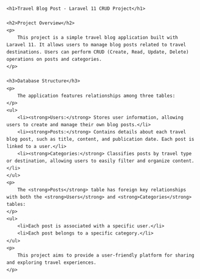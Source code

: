 <!DOCTYPE html>
<html lang="en">
<head>
    <meta charset="UTF-8">
    <meta name="viewport" content="width=device-width, initial-scale=1.0">
    <title>Travel Blog Post - README</title>
    <style>
        body {
            font-family: Arial, sans-serif;
            line-height: 1.6;
            margin: 20px;
        }
        h1 {
            color: #333;
        }
        h2 {
            color: #555;
        }
        p {
            margin: 10px 0;
        }
        ul {
            margin: 10px 0 20px 20px;
        }
    </style>
</head>
<body>

    <h1>Travel Blog Post - Laravel 11 CRUD Project</h1>

    <h2>Project Overview</h2>
    <p>
        This project is a simple travel blog application built with Laravel 11. It allows users to manage blog posts related to travel destinations. Users can perform CRUD (Create, Read, Update, Delete) operations on posts and categories.
    </p>

    <h3>Database Structure</h3>
    <p>
        The application features relationships among three tables:
    </p>
    <ul>
        <li><strong>Users:</strong> Stores user information, allowing users to create and manage their own blog posts.</li>
        <li><strong>Posts:</strong> Contains details about each travel blog post, such as title, content, and publication date. Each post is linked to a user.</li>
        <li><strong>Categories:</strong> Classifies posts by travel type or destination, allowing users to easily filter and organize content.</li>
    </ul>
    <p>
        The <strong>Posts</strong> table has foreign key relationships with both the <strong>Users</strong> and <strong>Categories</strong> tables:
    </p>
    <ul>
        <li>Each post is associated with a specific user.</li>
        <li>Each post belongs to a specific category.</li>
    </ul>
    <p>
        This project aims to provide a user-friendly platform for sharing and exploring travel experiences.
    </p>

</body>
</html>

 
